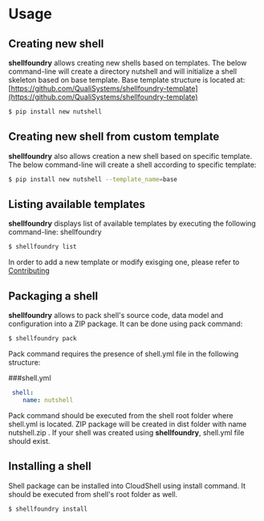 # Usage

## Creating new shell

**shellfoundry** allows creating new shells based on templates. The below command-line will create a directory nutshell
and will initialize a shell skeleton based on base template. Base template structure is located at:
[https://github.com/QualiSystems/shellfoundry-template](https://github.com/QualiSystems/shellfoundry-template)

```bash
$ pip install new nutshell
```

## Creating new shell from custom template

**shellfoundry** also allows creation a new shell based on specific template. The below command-line will create a shell
according to specific template:

```bash
$ pip install new nutshell --template_name=base
```

## Listing available templates

**shellfoundry** displays list of available templates by executing the following command-line:
shellfoundry
```bash
$ shellfoundry list
```
In order to add a new template or modify exisging one, please refer to [Contributing](~contributing.md)

## Packaging a shell

**shellfoundry** allows to pack shell's source code, data model and configuration into a ZIP package.
It can be done using pack command:
```bash
$ shellfoundry pack
```
Pack command requires the presence of shell.yml file in the following structure:

###shell.yml
```yaml
 shell:
    name: nutshell
```
Pack command should be executed from the shell root folder where shell.yml is located. ZIP package will be created in
dist folder with name nutshell.zip . If your shell was created using **shellfoundry**, shell.yml file should exist.

## Installing a shell
Shell package can be installed into CloudShell using install command. It should be executed from shell's root folder as well.
```bash
$ shellfoundry install
```

